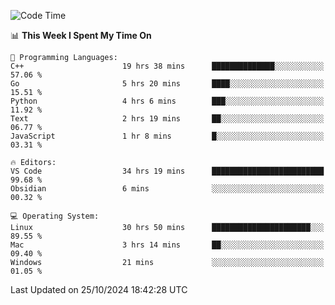 
<!--START_SECTION:waka-->
![Code Time](http://img.shields.io/badge/Code%20Time-2%2C662%20hrs%2022%20mins-blue)

📊 **This Week I Spent My Time On** 

```text
💬 Programming Languages: 
C++                      19 hrs 38 mins      ██████████████░░░░░░░░░░░   57.06 % 
Go                       5 hrs 20 mins       ████░░░░░░░░░░░░░░░░░░░░░   15.51 % 
Python                   4 hrs 6 mins        ███░░░░░░░░░░░░░░░░░░░░░░   11.92 % 
Text                     2 hrs 19 mins       ██░░░░░░░░░░░░░░░░░░░░░░░   06.77 % 
JavaScript               1 hr 8 mins         █░░░░░░░░░░░░░░░░░░░░░░░░   03.31 % 

🔥 Editors: 
VS Code                  34 hrs 19 mins      █████████████████████████   99.68 % 
Obsidian                 6 mins              ░░░░░░░░░░░░░░░░░░░░░░░░░   00.32 % 

💻 Operating System: 
Linux                    30 hrs 50 mins      ██████████████████████░░░   89.55 % 
Mac                      3 hrs 14 mins       ██░░░░░░░░░░░░░░░░░░░░░░░   09.40 % 
Windows                  21 mins             ░░░░░░░░░░░░░░░░░░░░░░░░░   01.05 % 
```


 Last Updated on 25/10/2024 18:42:28 UTC
<!--END_SECTION:waka-->

